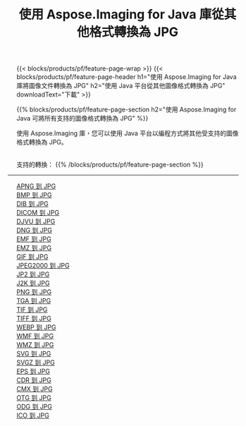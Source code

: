 ﻿---
title: 使用 Aspose.Imaging for Java 庫從其他格式轉換為 JPG 
weight: 3920
url: /zh-hant/java/conversion/to/jpg 
lang: zh-hant
langdirlevel: 2
locales: zh-hans,ja,it,ru,de,es,fr,nl,id,lt,pl,pt,vi,tr,ko,zh-hant,ar,hi,th,sv,cs,uk,he
description: 使用 Aspose.Imaging，您可以使用 Java 從其他格式轉換為 JPG
---

{{< blocks/products/pf/feature-page-wrap >}}
{{< blocks/products/pf/feature-page-header h1="使用 Aspose.Imaging for Java 庫將圖像文件轉換為 JPG" h2="使用 Java 平台從其他圖像格式轉換為 JPG" downloadText="下載" >}}


{{% blocks/products/pf/feature-page-section  h2="使用 Aspose.Imaging for Java 可將所有支持的圖像格式轉換為 JPG" %}}
<p align=justify>使用 Aspose.Imaging 庫，您可以使用 Java 平台以編程方式將其他受支持的圖像格式轉換為 JPG。</p>
<br/>
支持的轉換：
{{% /blocks/products/pf/feature-page-section %}}
<div class="container-fluid productfamilypage bg-gray">
    <div class="convertypes bg-gray agp-content section">
        <div class="container">
		<hr style="margin-left:-20px;"/>
		<div class="row other-converters">
		    <div class='col-md-2 other-converter remove-lp remove-rp'><a href="/imaging/zh-hant/java/conversion/apng-to-jpg" >APNG 到 JPG</a></div>
<div class='col-md-2 other-converter remove-lp remove-rp'><a href="/imaging/zh-hant/java/conversion/bmp-to-jpg" >BMP 到 JPG</a></div>
<div class='col-md-2 other-converter remove-lp remove-rp'><a href="/imaging/zh-hant/java/conversion/dib-to-jpg" >DIB 到 JPG</a></div>
<div class='col-md-2 other-converter remove-lp remove-rp'><a href="/imaging/zh-hant/java/conversion/dicom-to-jpg" >DICOM 到 JPG</a></div>
<div class='col-md-2 other-converter remove-lp remove-rp'><a href="/imaging/zh-hant/java/conversion/djvu-to-jpg" >DJVU 到 JPG</a></div>
<div class='col-md-2 other-converter remove-lp remove-rp'><a href="/imaging/zh-hant/java/conversion/dng-to-jpg" >DNG 到 JPG</a></div>
<div class='col-md-2 other-converter remove-lp remove-rp'><a href="/imaging/zh-hant/java/conversion/emf-to-jpg" >EMF 到 JPG</a></div>
<div class='col-md-2 other-converter remove-lp remove-rp'><a href="/imaging/zh-hant/java/conversion/emz-to-jpg" >EMZ 到 JPG</a></div>
<div class='col-md-2 other-converter remove-lp remove-rp'><a href="/imaging/zh-hant/java/conversion/gif-to-jpg" >GIF 到 JPG</a></div>
<div class='col-md-2 other-converter remove-lp remove-rp'><a href="/imaging/zh-hant/java/conversion/jpeg2000-to-jpg" >JPEG2000 到 JPG</a></div>
<div class='col-md-2 other-converter remove-lp remove-rp'><a href="/imaging/zh-hant/java/conversion/jp2-to-jpg" >JP2 到 JPG</a></div>
<div class='col-md-2 other-converter remove-lp remove-rp'><a href="/imaging/zh-hant/java/conversion/j2k-to-jpg" >J2K 到 JPG</a></div>
<div class='col-md-2 other-converter remove-lp remove-rp'><a href="/imaging/zh-hant/java/conversion/png-to-jpg" >PNG 到 JPG</a></div>
<div class='col-md-2 other-converter remove-lp remove-rp'><a href="/imaging/zh-hant/java/conversion/tga-to-jpg" >TGA 到 JPG</a></div>
<div class='col-md-2 other-converter remove-lp remove-rp'><a href="/imaging/zh-hant/java/conversion/tif-to-jpg" >TIF 到 JPG</a></div>
<div class='col-md-2 other-converter remove-lp remove-rp'><a href="/imaging/zh-hant/java/conversion/tiff-to-jpg" >TIFF 到 JPG</a></div>
<div class='col-md-2 other-converter remove-lp remove-rp'><a href="/imaging/zh-hant/java/conversion/webp-to-jpg" >WEBP 到 JPG</a></div>
<div class='col-md-2 other-converter remove-lp remove-rp'><a href="/imaging/zh-hant/java/conversion/wmf-to-jpg" >WMF 到 JPG</a></div>
<div class='col-md-2 other-converter remove-lp remove-rp'><a href="/imaging/zh-hant/java/conversion/wmz-to-jpg" >WMZ 到 JPG</a></div>
<div class='col-md-2 other-converter remove-lp remove-rp'><a href="/imaging/zh-hant/java/conversion/svg-to-jpg" >SVG 到 JPG</a></div>
<div class='col-md-2 other-converter remove-lp remove-rp'><a href="/imaging/zh-hant/java/conversion/svgz-to-jpg" >SVGZ 到 JPG</a></div>
<div class='col-md-2 other-converter remove-lp remove-rp'><a href="/imaging/zh-hant/java/conversion/eps-to-jpg" >EPS 到 JPG</a></div>
<div class='col-md-2 other-converter remove-lp remove-rp'><a href="/imaging/zh-hant/java/conversion/cdr-to-jpg" >CDR 到 JPG</a></div>
<div class='col-md-2 other-converter remove-lp remove-rp'><a href="/imaging/zh-hant/java/conversion/cmx-to-jpg" >CMX 到 JPG</a></div>
<div class='col-md-2 other-converter remove-lp remove-rp'><a href="/imaging/zh-hant/java/conversion/otg-to-jpg" >OTG 到 JPG</a></div>
<div class='col-md-2 other-converter remove-lp remove-rp'><a href="/imaging/zh-hant/java/conversion/odg-to-jpg" >ODG 到 JPG</a></div>
<div class='col-md-2 other-converter remove-lp remove-rp'><a href="/imaging/zh-hant/java/conversion/ico-to-jpg" >ICO 到 JPG</a></div>
                </div>
        </div>
    </div>
</div>
<br/>

